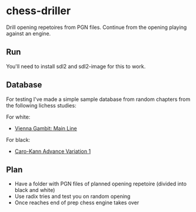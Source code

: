 # chess-driller

Drill opening repetoires from PGN files. Continue from the opening playing against an engine.

## Run

You'll need to install sdl2 and sdl2-image for this to work.

## Database

For testing I've made a simple sample database from random chapters from the following
lichess studies:

For white:

* [Vienna Gambit: Main Line](https://lichess.org/study/ePMOV5k4) 

For black:

* [Caro-Kann Advance Variation 1](https://lichess.org/study/VJb8YgoJ)

## Plan

* Have a folder with PGN files of planned opening repetoire (divided into black and white)
* Use radix tries and test you on random opening
* Once reaches end of prep chess engine takes over


